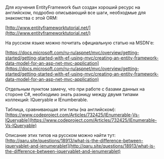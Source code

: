 Для изучения EntityFramework был создан хороший ресурс на английском, подробно описывающий все шаги, необходмые для знакомства с этой ORM:

[http://www.entityframeworktutorial.net/](http://www.entityframeworktutorial.net/)

На русском языке можно почитать официальную статью на MSDN'e:

[https://docs.microsoft.com/ru-ru/aspnet/mvc/overview/getting-started/getting-started-with-ef-using-mvc/creating-an-entity-framework-data-model-for-an-asp-net-mvc-application](https://docs.microsoft.com/ru-ru/aspnet/mvc/overview/getting-started/getting-started-with-ef-using-mvc/creating-an-entity-framework-data-model-for-an-asp-net-mvc-application)



Отдельным пунктом замечу, что при работе с базами данных на стороне C\#, необходимо знать разницу между двумя типами коллекций: IQueryable и IEnumberable.

Таблица, сравнивающая эти типы \(на английском\):  
[https://www.codeproject.com/Articles/732425/IEnumerable-Vs-IQueryable](https://www.codeproject.com/Articles/732425/IEnumerable-Vs-IQueryable)

Описание этих типов на русском можно найти тут: [http://qaru.site/questions/18913/what-is-the-difference-between-iqueryablet-and-ienumerablet](http://qaru.site/questions/18913/what-is-the-difference-between-iqueryablet-and-ienumerablet)

